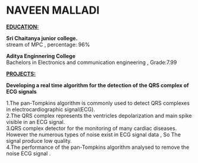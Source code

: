 # NAVEEN MALLADI
<ins>**EDUCATION:**</ins>

**Sri Chaitanya junior college.** </br>
stream of MPC , percentage: 96%

**Aditya Enginnering College** </br>
Bachelors in Electronics and communication engineering , Grade:7.99

<ins>**PROJECTS:**</ins>

**Developing a real time algorithm for the detection of the QRS complex of ECG signals**

1.The pan-Tompkins algorithm is commonly used to detect QRS complexes in electrocardiographic signal(ECG). </br>
2.The QRS complex represents the ventricles depolarization and main spike visible in an ECG signal. </br>
3.QRS complex detector for the monitoring of many cardiac diseases. However the numerous types of noise exist in ECG signal data , So The signal produce low quality. </br>
4.The performance of the pan-Tompkins algorithm analysed to remove the noise ECG signal .
